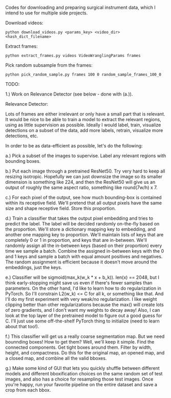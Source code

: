 Codes for downloading and preparing surgical instrument data, which I intend to use for multiple side projects.



Download videos:

    python download_videos.py <params_key> <video_dir> <hash_dict_filename>



Extract frames:

    python extract_frames.py videos VideoWranglingParams frames



Pick random subsample from the frames:

    python pick_random_sample.py frames 100 0 random_sample_frames_100_0



TODO:

1.) Work on Relevance Detector (see below - done with (a.)).




Relevance Detector:

Lots of frames are either irrelevant or only have a small part that is relevant. It would be nice to be able to train a model to extract the relevant regions, using as little supervision as possible. Ideally I would label, train, visualize detections on a subset of the data, add more labels, retrain, visualize more detections, etc.

In order to be as data-efficient as possible, let's do the following:

a.) Pick a subset of the images to supervise. Label any relevant regions with bounding boxes.

b.) Put each image through a pretrained ResNet50. Try very hard to keep all resizing isotropic. Hopefully we can just downsize the image so its smaller dimension is something like 224, and then the ResNet50 will give us an output of roughly the same aspect ratio, something like round(7w/h) x 7.

c.) For each pixel of the output, see how much bounding-box is contained within its receptive field. We'll pretend that all output pixels have the same size and shape receptive field. Store this proportion.

d.) Train a classifier that takes the output pixel embedding and tries to predict the label. The label will be decided randomly on-the-fly based on the proportion. We'll store a dictionary mapping key to embedding, and another one mapping key to proportion. We'll maintain lists of keys that are completely 0 or 1 in proportion, and keys that are in-between. We'll randomly assign all the in-between keys (based on their proportion) every time we sample a batch. Combine the assigned in-between keys with the 0 and 1 keys and sample a batch with equal amount positives and negatives. The random assignment is efficient because it doesn't move around the embeddings, just the keys.

e.) Classifier will be sigmoid(max_k(w_k * x + b_k)). len(x) == 2048, but I think early-stopping might save us even if there's fewer samples than parameters. On the other hand, I'd like to learn how to do regularization in PyTorch. So I'll constrain L2(w_k) <= C for all k, or something like that. And I'll do my first experiment with very weak/no regularization. I like weight clipping better than other regularizations because the max() will create lots of zero gradients, and I don't want my weights to decay away! Also, I can look at the top layer of the pretrained model to figure out a good guess for C. I'll just use some off-the-shelf PyTorch thing to initialize (need to learn about that too!).

f.) This classifier will get us a really coarse segmentation map. But we need bounnding boxes! How to get them? Well, we'll keep it simple. Find the connected components. Get tight boxes around them. Filter by width, height, and compactness. Do this for the original map, an opened map, and a closed map, and combine all the valid bboxes.

g.) Make some kind of GUI that lets you quickly shuffle between different models and different bboxification choices on the same random set of test images, and also has a choice for resampling those test images. Once you're happy, run your favorite pipeline on the entire dataset and save a crop from each bbox.
